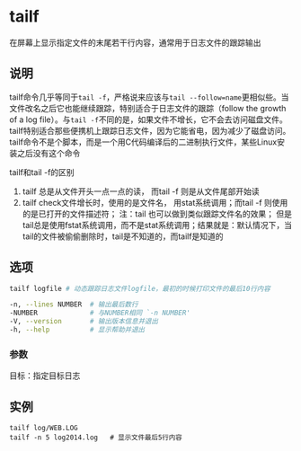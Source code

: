 tailf
===

在屏幕上显示指定文件的末尾若干行内容，通常用于日志文件的跟踪输出

## 说明

tailf命令几乎等同于`tail -f`，严格说来应该与`tail --follow=name`更相似些。当文件改名之后它也能继续跟踪，特别适合于日志文件的跟踪（follow the growth of a log file）。与`tail -f`不同的是，如果文件不增长，它不会去访问磁盘文件。tailf特别适合那些便携机上跟踪日志文件，因为它能省电，因为减少了磁盘访问。tailf命令不是个脚本，而是一个用C代码编译后的二进制执行文件，某些Linux安装之后没有这个命令

tailf和tail -f的区别

1. tailf 总是从文件开头一点一点的读， 而tail -f 则是从文件尾部开始读
2. tailf check文件增长时，使用的是文件名， 用stat系统调用；而tail -f 则使用的是已打开的文件描述符； 注：tail 也可以做到类似跟踪文件名的效果； 但是tail总是使用fstat系统调用，而不是stat系统调用；结果就是：默认情况下，当tail的文件被偷偷删除时，tail是不知道的，而tailf是知道的

## 选项

```bash
tailf logfile # 动态跟踪日志文件logfile，最初的时候打印文件的最后10行内容
```

  

```bash
-n, --lines NUMBER  # 输出最后数行
-NUMBER             # 与NUMBER相同 `-n NUMBER'
-V, --version       # 输出版本信息并退出
-h, --help          # 显示帮助并退出
```

### 参数  

目标：指定目标日志

## 实例
```
tailf log/WEB.LOG 
tailf -n 5 log2014.log   # 显示文件最后5行内容
```



